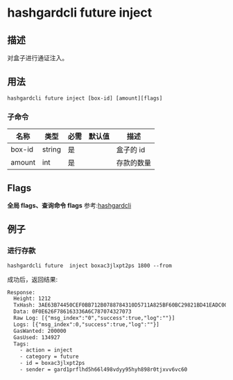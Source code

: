 # hashgardcli  future inject

## 描述
对盒子进行通证注入。



## 用法
```shell
hashgardcli future inject [box-id] [amount][flags]
```



### 子命令

| 名称   | 类型   | 必需 | 默认值 | 描述         |
| ------ | ------ | -------- | ------ | ------------ |
| box-id | string | 是       |        | 盒子的 id |
| amount | int   | 是       |        | 存款的数量   |



## Flags

**全局 flags、查询命令 flags** 参考:[hashgardcli](../README.md)

## 例子
### 进行存款

```shell
hashgardcli future  inject boxac3jlxpt2ps 1800 --from
```


成功后，返回结果:

```txt
Response:
  Height: 1212
  TxHash: 3AE63B74450CEF0BB712B0788784310D5711A825BF60BC29821BD41EADC00FBF
  Data: 0F0E626F786163336A6C787074327073
  Raw Log: [{"msg_index":"0","success":true,"log":""}]
  Logs: [{"msg_index":0,"success":true,"log":""}]
  GasWanted: 200000
  GasUsed: 134927
  Tags:
    - action = inject
    - category = future
    - id = boxac3jlxpt2ps
    - sender = gard1prflhd5h66l498vdyy95hyh898r0tjxvv6vc60
```

